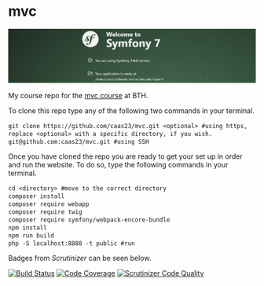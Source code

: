 # mvc

![readme-img](https://raw.githubusercontent.com/caas23/mvc/master/public/img/readme-img.png)

My course repo for the [mvc course](https://dbwebb.se/mvc) at BTH.


To clone this repo type any of the following two commands in your terminal.

```
git clone https://github.com/caas23/mvc.git <optional> #using https, replace <optional> with a specific directory, if you wish.
git@github.com:caas23/mvc.git #using SSH
```

Once you have cloned the repo you are ready to get your set up in order and run the website.
To do so, type the following commands in your terminal.

```
cd <directory> #move to the correct directory
composer install
composer require webapp
composer require twig
composer require symfony/webpack-encore-bundle
npm install
npm run build
php -S localhost:8888 -t public #run
```

Badges from _Scrutinizer_ can be seen below.

[![Build Status](https://scrutinizer-ci.com/g/caas23/mvc/badges/build.png?b=main)](https://scrutinizer-ci.com/g/caas23/mvc/build-status/main) 
[![Code Coverage](https://scrutinizer-ci.com/g/caas23/mvc/badges/coverage.png?b=main)](https://scrutinizer-ci.com/g/caas23/mvc/?branch=main)
[![Scrutinizer Code Quality](https://scrutinizer-ci.com/g/caas23/mvc/badges/quality-score.png?b=main)](https://scrutinizer-ci.com/g/caas23/mvc/?branch=main)